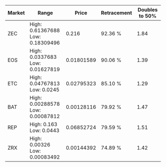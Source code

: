 | Market | Range | Price| Retracement | Doubles to 50% |
| --- | --- | --- | --- | --- |
| ZEC | High: 0.61367688<br />Low: 0.18309496 | 0.216 | 92.36 % | 1.84 |
| EOS | High: 0.0337683<br />Low: 0.01627819 | 0.01801589 | 90.06 % | 1.39 |
| ETC | High: 0.04767813<br />Low: 0.0245 | 0.02795323 | 85.10 % | 1.29 |
| BAT | High: 0.00288578<br />Low: 0.00087812 | 0.00128116 | 79.92 % | 1.47 |
| REP | High: 0.163<br />Low: 0.0443 | 0.06852724 | 79.59 % | 1.51 |
| ZRX | High: 0.00326<br />Low: 0.00083492 | 0.00144392 | 74.89 % | 1.42 |
